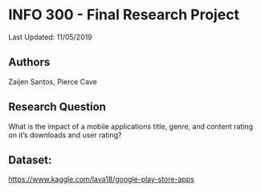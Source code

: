 # INFO 300 - Final Research Project

Last Updated: 11/05/2019

## Authors

Zaijen Santos, Pierce Cave

## Research Question

What is the impact of a mobile applications title, genre, and content rating on it’s downloads and user rating?

## Dataset: 

https://www.kaggle.com/lava18/google-play-store-apps